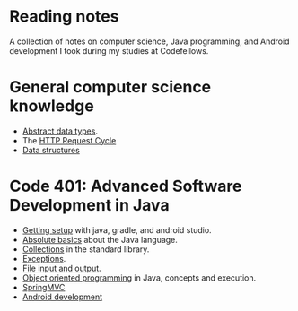 # Reading notes

A collection of notes on computer science, Java programming, and Android development I took during my studies at Codefellows.

# General computer science knowledge

- [Abstract data types](adts.md).
- The [HTTP Request Cycle](http.md)
- [Data structures](data-structures.md)

# Code 401: Advanced Software Development in Java

- [Getting setup](setup.md) with java, gradle, and android studio.
- [Absolute basics](basics.md) about the Java language.
- [Collections](collections.md) in the standard library.
- [Exceptions](exceptions.md).
- [File input and output](file-io.md).
- [Object oriented programming](oop.md) in Java, concepts and execution.
- [SpringMVC](spring_mvc.md)
- [Android development](android.md)
